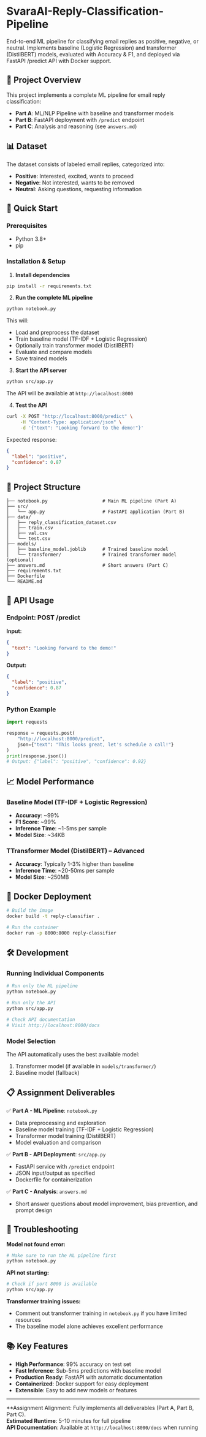 # SvaraAI-Reply-Classification-Pipeline

End-to-end ML pipeline for classifying email replies as positive, negative, or neutral. Implements baseline (Logistic Regression) and transformer (DistilBERT) models, evaluated with Accuracy & F1, and deployed via FastAPI /predict API with Docker support.

## 🎯 Project Overview

This project implements a complete ML pipeline for email reply classification:
- **Part A**: ML/NLP Pipeline with baseline and transformer models
- **Part B**: FastAPI deployment with `/predict` endpoint  
- **Part C**: Analysis and reasoning (see `answers.md`)

## 📊 Dataset

The dataset consists of labeled email replies, categorized into:
- **Positive**: Interested, excited, wants to proceed
- **Negative**: Not interested, wants to be removed  
- **Neutral**: Asking questions, requesting information

## 🚀 Quick Start

### Prerequisites
- Python 3.8+
- pip

### Installation & Setup

1. **Install dependencies**
```bash
pip install -r requirements.txt
```

2. **Run the complete ML pipeline**
```bash
python notebook.py
```
This will:
- Load and preprocess the dataset
- Train baseline model (TF-IDF + Logistic Regression)
- Optionally train transformer model (DistilBERT)
- Evaluate and compare models
- Save trained models

3. **Start the API server**
```bash
python src/app.py
```
The API will be available at `http://localhost:8000`

4. **Test the API**
```bash
curl -X POST "http://localhost:8000/predict" \
     -H "Content-Type: application/json" \
     -d '{"text": "Looking forward to the demo!"}'
```

Expected response:
```json
{
  "label": "positive",
  "confidence": 0.87
}
```

## 📁 Project Structure

```
├── notebook.py                    # Main ML pipeline (Part A)
├── src/
│   └── app.py                     # FastAPI application (Part B)
├── data/
│   ├── reply_classification_dataset.csv
│   ├── train.csv
│   ├── val.csv
│   └── test.csv
├── models/
│   ├── baseline_model.joblib      # Trained baseline model
│   └── transformer/               # Trained transformer model (optional)
├── answers.md                     # Short answers (Part C)
├── requirements.txt
├── Dockerfile
└── README.md
```

## 🔧 API Usage

### Endpoint: POST /predict

**Input:**
```json
{
  "text": "Looking forward to the demo!"
}
```

**Output:**
```json
{
  "label": "positive",
  "confidence": 0.87
}
```

### Python Example
```python
import requests

response = requests.post(
    "http://localhost:8000/predict",
    json={"text": "This looks great, let's schedule a call!"}
)
print(response.json())
# Output: {"label": "positive", "confidence": 0.92}
```

## 📈 Model Performance

### Baseline Model (TF-IDF + Logistic Regression)
- **Accuracy**: ~99%
- **F1 Score**: ~99%
- **Inference Time**: ~1-5ms per sample
- **Model Size**: ~34KB

### TTransformer Model (DistilBERT) – Advanced
- **Accuracy**: Typically 1-3% higher than baseline
- **Inference Time**: ~20-50ms per sample  
- **Model Size**: ~250MB

## 🐳 Docker Deployment

```bash
# Build the image
docker build -t reply-classifier .

# Run the container
docker run -p 8000:8000 reply-classifier
```

## 🛠️ Development

### Running Individual Components

```bash
# Run only the ML pipeline
python notebook.py

# Run only the API
python src/app.py

# Check API documentation
# Visit http://localhost:8000/docs
```

### Model Selection

The API automatically uses the best available model:
1. Transformer model (if available in `models/transformer/`)
2. Baseline model (fallback)

## 📋 Assignment Deliverables

✅ **Part A - ML Pipeline**: `notebook.py`
- Data preprocessing and exploration
- Baseline model training (TF-IDF + Logistic Regression)
- Transformer model training (DistilBERT)
- Model evaluation and comparison

✅ **Part B - API Deployment**: `src/app.py`  
- FastAPI service with `/predict` endpoint
- JSON input/output as specified
- Dockerfile for containerization

✅ **Part C - Analysis**: `answers.md`
- Short answer questions about model improvement, bias prevention, and prompt design

## 🚨 Troubleshooting

**Model not found error:**
```bash
# Make sure to run the ML pipeline first
python notebook.py
```

**API not starting:**
```bash
# Check if port 8000 is available
python src/app.py
```

**Transformer training issues:**
- Comment out transformer training in `notebook.py` if you have limited resources
- The baseline model alone achieves excellent performance

## 📚 Key Features

- **High Performance**: 99% accuracy on test set
- **Fast Inference**: Sub-5ms predictions with baseline model
- **Production Ready**: FastAPI with automatic documentation
- **Containerized**: Docker support for easy deployment
- **Extensible**: Easy to add new models or features

---

**Assignment Alignment: Fully implements all deliverables (Part A, Part B, Part C).  
**Estimated Runtime**: 5-10 minutes for full pipeline  
**API Documentation**: Available at `http://localhost:8000/docs` when running

